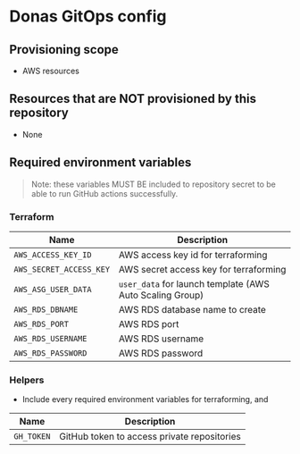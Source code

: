 # Donas GitOps config

## Provisioning scope

- AWS resources

## Resources that are NOT provisioned by this repository

- None

## Required environment variables

> Note: these variables MUST BE included to repository secret to be able to run GitHub actions successfully.

### Terraform

| Name | Description |
| --- | --- |
| `AWS_ACCESS_KEY_ID` | AWS access key id for terraforming |
| `AWS_SECRET_ACCESS_KEY` | AWS secret access key for terraforming |
| `AWS_ASG_USER_DATA` | `user_data` for launch template (AWS Auto Scaling Group) |
| `AWS_RDS_DBNAME` | AWS RDS database name to create |
| `AWS_RDS_PORT` | AWS RDS port |
| `AWS_RDS_USERNAME` | AWS RDS username |
| `AWS_RDS_PASSWORD` | AWS RDS password |

### Helpers

- Include every required environment variables for terraforming, and

| Name | Description |
| --- | --- |
| `GH_TOKEN` | GitHub token to access private repositories |
